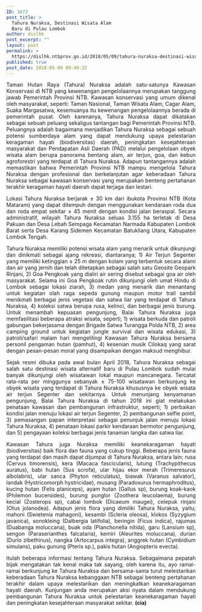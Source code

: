 ```yaml
---
ID: 1672
post_title: >
  Tahura Nuraksa, Destinasi Wisata Alam
  Baru di Pulau Lombok
author: dislhk
post_excerpt: ""
layout: post
permalink: >
  https://dislhk.ntbprov.go.id/2018/05/09/tahura-nuraksa-destinasi-wisata-alam-baru-di-pulau-lombok/
published: true
post_date: 2018-05-09 09:40:32
---
```

<p style="text-align: justify;">Taman Hutan Raya (Tahura) Nuraksa adalah satu-satunya Kawasan Konservasi di NTB yang kewenangan pengelolaannya merupakan tanggung jawab Pemerintah Provinsi NTB. Kawasan konservasi yang umum dikenal oleh masyarakat, seperti: Taman Nasional, Taman Wisata Alam, Cagar Alam, Suaka Margasatwa, kesemuanya itu kewenangan pengelolaannya berada di pemerintah pusat. Oleh karenanya, Tahura Nuraksa dapat dikatakan sebagai sebuah peluang sekaligus tantangan bagi Pemerintah Provinsi NTB. Peluangnya adalah bagaimana menjadikan Tahura Nuraksa sebagai sebuah potensi sumberdaya alam yang dapat mendukung upaya pelestarian keragaman hayati (biodiversitas) daerah, peningkatan kesejahteraan masyarakat dan Pendapatan Asli Daerah (PAD) melalui pengelolaan obyek wisata alam berupa panorama bentang alam, air terjun, goa, dan kebun agroforestri yang terdapat di Tahura Nuraksa. Adapun tantangannya adalah memastikan bahwa Pemerintah Provinsi NTB mampu mengelola Tahura Nuraksa dengan profesional dan berkelanjutan agar keberadaan Tahura Nuraksa sebagai kawasan konservasi yang merupakan benteng pertahanan terakhir keragaman hayati daerah dapat terjaga dan lestari.</p>
<p style="text-align: justify;">Lokasi Tahura Nuraksa berjarak ± 30 km dari ibukota Provinsi NTB (Kota Mataram) yang dapat ditempuh dengan menggunakan kendaraan roda dua dan roda empat sekitar ± 45 menit dengan kondisi jalan beraspal. Secara administratif, wilayah Tahura Nuraksa seluas 3.155 ha terletak di Desa Pakuan dan Desa Lebah Sempaga Kecamatan Narmada Kabupaten Lombok Barat serta Desa Karang Sidemen Kecamatan Batukliang Utara, Kabupaten Lombok Tengah.</p>
<p style="text-align: justify;">Tahura Nuraksa memiliki potensi wisata alam yang menarik untuk dikunjungi dan dinikmati sebagai ajang rekreasi, diantaranya; 1) Air Terjun Segenter yang memiliki ketinggian ± 25 m dengan kolam yang terbentuk secara alami dan air yang jernih dan telah ditetapkan sebagai salah satu Geosite Geopark Rinjani, 2) Goa Pengkoak yang dialiri air sering disebut sebagai goa air oleh masyarakat. Selama ini Goa Pengkoak rutin dikunjungi oleh umat Hindu di Lombok sebagai lokasi ziarah, 3) medan yang menarik dan menantang untuk kegiatan olah raga sepeda gunung maupun motor trail sambil menikmati berbagai jenis vegetasi dan satwa liar yang terdapat di Tahura Nuraksa, 4) koleksi satwa berupa rusa, kelinci, dan berbagai jenis burung. Untuk menambah kepuasan pengunjung, Balai Tahura Nuraksa juga memfasilitasi beberapa atraksi wisata, seperti; 1) wisata berkuda dan patroli gabungan bekerjasama dengan Brigade Satwa Turangga Polda NTB, 2) area camping ground untuk kegiatan jungle survival dan wisata edukasi, 3) patroli/safari malam hari mengelilingi Kawasan Tahura Nuraksa bersama personil pengaman hutan (pamhut), 4) kesenian musik Cilokaq yang sarat dengan pesan-pesan moral yang disampaikan dengan maksud menghibur.</p>
<p style="text-align: justify;">Sejak resmi dibuka pada awal bulan April 2018, Tahura Nuraksa sebagai salah satu destinasi wisata alternatif baru di Pulau Lombok sudah mulai banyak dikunjungi oleh wisatawan lokal maupun mancanegara. Tercatat rata-rata per minggunya sebanyak ± 75-100 wisatawan berkunjung ke obyek wisata yang terdapat di Tahura Nuraksa khususnya ke obyek wisata air terjun Segenter dan sekitarnya. Untuk menunjang kenyamanan pengunjung, Balai Tahura Nuraksa di tahun 2018 ini giat melakukan penataan kawasan dan pembangunan infrastruktur, seperti; 1) perbaikan kondisi jalan menuju lokasi air terjun Segenter, 2) pembangunan selfie point, 3) pemasangan papan interpretasi sebagai penunjuk jalan menuju lokasi Tahura Nuraksa, 4) penataan lokasi parkir kendaraan bermotor pengunjung, dan 5) pengayaan koleksi berbagai jenis tanaman langka dan satwa liar.</p>
<p style="text-align: justify;">Kawasan Tahura juga Nuraksa memiliki keanekaragaman hayati (biodiversitas) baik flora dan fauna yang cukup tinggi. Beberapa jenis fauna yang terdapat dan masih dapat dijumpai di Tahura Nuraksa, antara lain; rusa (Cervus timorensis), kera (Macaca fascicularis), lutung (Trachypithecus auratus), babi hutan (Sus scrofa), ular hijau ekor merah (Trimeresurus albolabris), ular sanca (Phyton reticulatus), biawak (Varanus salvator), landak (Hystricomorph hystricidae), musang (Paradoxurus hermaphroditus), kucing hutan (Felis planiceps), ayam hutan (Gallus sp), burung koak-kaok (Philemon buceroides), burung punglor (Zoothera leucolaema), burung kecial (Zosterops sp), cabai lombok (Dicaeum maugei), celepuk rinjani (Otus jolanodea). Adapun jenis flora yang dimiliki Tahura Nuraksa, yaitu; mahoni (Swietenia mahagoni), kesambi (Scleria oleosa), klokos (Syzygium javanica), sonokleing (Dalbergia latifolia), beringin (Ficus indica), rajumas (Duabanga moluccana), buak oda (Planchonella nitida), garu (Lansium sp), sengon (Paraserianthes falcataria), kemiri (Aleurites moluccana), durian (Durio zibethinus), nangka (Artocarpus integra), anggrek hutan (Cymbidium simulans), paku gunung (Pteris sp.), pakis hutan (Angiopteris evecta).</p>
<p style="text-align: justify;">Itulah beberapa informasi tentang Tahura Nuraksa. Sebagaimana pepatah bijak mengatakan tak kenal maka tak sayang, oleh karena itu, ayo ramai-ramai berkunjung ke Tahura Nuraksa dan bersama-sama turut melestarikan keberadaan Tahura Nuraksa kebanggaan NTB sebagai benteng pertahanan terakhir dalam upaya melestarikan dan meningkatkan keanekaragaman hayati daerah. Kunjungan anda merupakan aksi nyata dalam mendukung pembangunan Tahura Nuraksa untuk pelestarian keanekaragaman hayati dan peningkatan kesejahteraan masyarakat sekitar. <strong>(cia)</strong></p>